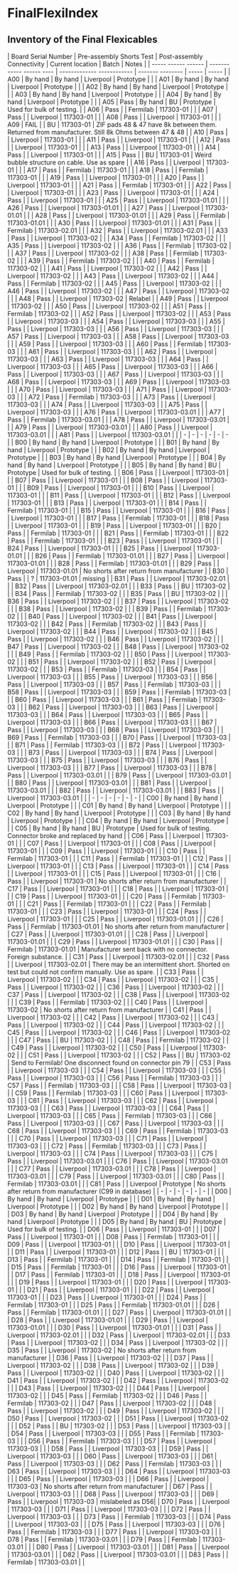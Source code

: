 # FinalFlexiIndex
## Inventory of the Final Flexicables

| Board Serial Number | Pre-assembly Shorts Test | Post-assembly Connectivity | Current location | Batch | Notes |
| ----- ------ ------ | ------------ ------ ---- | ------------- ------------ | ------- -------- | ----- | ----- |
| A00 | By hand | By hand | Liverpool | Prototype | |
| A01 | By hand | By hand | Liverpool | Prototype | |
| A02 | By hand | By hand | Liverpool | Prototype | |
| A03 | By hand | By hand | Liverpool | Prototype | |
| A04 | By hand | By hand | Liverpool | Prototype | |
| A05 | Pass | By hand | BU | Prototype | Used for bulk of testing. |
| A06 | Pass |  | Fermilab | 117303-01 | |
| A07 | Pass |  | Liverpool | 117303-01 | |
| A08 | Pass |  | Liverpool | 117303-01 | |
| A09 | FAIL |  | BU | 117303-01 | ZIF pads 48 & 47 have 8k between them. Returned from manufacturer. Still 8k Ohms between 47 & 48 |
| A10 | Pass |  | Liverpool | 117303-01 | |
| A11 | Pass |  | Liverpool | 117303-01 | |
| A12 | Pass |  | Liverpool | 117303-01 | |
| A13 | Pass |  | Liverpool | 117303-01 | |
| A14 | Pass |  | Liverpool | 117303-01 | |
| A15 | Pass |  | BU | 117303-01 | Weird bubble structure on cable. Use as spare |
| A16 | Pass |  | Liverpool | 117303-01 | |
| A17 | Pass |  | Fermilab | 117303-01 | |
| A18 | Pass |  | Fermilab | 117303-01 | |
| A19 | Pass |  | Liverpool | 117303-01 | |
| A20 | Pass |  | Liverpool | 117303-01 | |
| A21 | Pass |  | Fermilab | 117303-01 | |
| A22 | Pass |  | Liverpool | 117303-01 | |
| A23 | Pass |  | Liverpool | 117303-01 | |
| A24 | Pass |  | Liverpool | 117303-01 | |
| A25 | Pass |  | Liverpool | 117303-01.01 | |
| A26 | Pass |  | Liverpool | 117303-01.01 | |
| A27 | Pass |  | Liverpool | 117303-01.01 | |
| A28 | Pass |  | Liverpool | 117303-01.01 | |
| A29 | Pass |  | Fermilab | 117303-01.01 | |
| A30 | Pass |  | Liverpool | 117303-01.01 | |
| A31 | Pass |  | Fermilab | 117303-02.01 | |
| A32 | Pass |  | Liverpool | 117303-02.01 | |
| A33 | Pass |  | Liverpool | 117303-02 | |
| A34 | Pass |  | Fermilab | 117303-02 | |
| A35 | Pass |  | Liverpool | 117303-02 | |
| A36 | Pass |  | Fermilab | 117303-02 | |
| A37 | Pass |  | Liverpool | 117303-02 | |
| A38 | Pass |  | Fermilab | 117303-02 | |
| A39 | Pass |  | Fermilab | 117303-02 | |
| A40 | Pass |  | Fermilab | 117303-02 | |
| A41 | Pass |  | Liverpool | 117303-02 | |
| A42 | Pass |  | Liverpool | 117303-02 | |
| A43 | Pass |  | Liverpool | 117303-02 | |
| A44 | Pass |  | Fermilab | 117303-02 | |
| A45 | Pass |  | Liverpool | 117303-02 | |
| A46 | Pass |  | Liverpool | 117303-02 | |
| A47 | Pass |  | Liverpool | 117303-02 | |
| A48 | Pass |  | Liverpool | 117303-02 | Relabel |
| A49 | Pass |  | Liverpool | 117303-02 | |
| A50 | Pass |  | Liverpool | 117303-02 | |
| A51 | Pass |  | Fermilab | 117303-02 | |
| A52 | Pass |  | Liverpool | 117303-02 | |
| A53 | Pass |  | Liverpool | 117303-03 | |
| A54 | Pass |  | Liverpool | 117303-03 | |
| A55 | Pass |  | Liverpool | 117303-03 | |
| A56 | Pass |  | Liverpool | 117303-03 | |
| A57 | Pass |  | Liverpool | 117303-03 | |
| A58 | Pass |  | Liverpool | 117303-03 | |
| A59 | Pass |  | Liverpool | 117303-03 | |
| A60 | Pass |  | Fermilab | 117303-03 | |
| A61 | Pass |  | Liverpool | 117303-03 | |
| A62 | Pass |  | Liverpool | 117303-03 | |
| A63 | Pass |  | Liverpool | 117303-03 | |
| A64 | Pass |  | Liverpool | 117303-03 | |
| A65 | Pass |  | Liverpool | 117303-03 | |
| A66 | Pass |  | Liverpool | 117303-03 | |
| A67 | Pass |  | Liverpool | 117303-03 | |
| A68 | Pass |  | Liverpool | 117303-03 | |
| A69 | Pass |  | Liverpool | 117303-03 | |
| A70 | Pass |  | Liverpool | 117303-03 | |
| A71 | Pass |  | Liverpool | 117303-03 | |
| A72 | Pass |  | Fermilab | 117303-03 | |
| A73 | Pass |  | Liverpool | 117303-03 | |
| A74 | Pass |  | Liverpool | 117303-03 | |
| A75 | Pass |  | Liverpool | 117303-03 | |
| A76 | Pass |  | Liverpool | 117303-03.01 | |
| A77 | Pass |  | Fermilab | 117303-03.01 | |
| A78 | Pass |  | Liverpool | 117303-03.01 | |
| A79 | Pass |  | Liverpool | 117303-03.01 | |
| A80 | Pass |  | Liverpool | 117303-03.01 | |
| A81 | Pass |  | Liverpool | 117303-03.01 | |
| - | - | - | - | - | - |
| B00 | By hand | By hand | Liverpool | Prototype | |
| B01 | By hand | By hand | Liverpool | Prototype | |
| B02 | By hand | By hand | Liverpool | Prototype | |
| B03 | By hand | By hand | Liverpool | Prototype | |
| B04 | By hand | By hand | Liverpool | Prototype | |
| B05 | By hand | By hand | BU | Prototype | Used for bulk of testing. |
| B06 | Pass |  | Liverpool | 117303-01 | |
| B07 | Pass |  | Liverpool | 117303-01 | |
| B08 | Pass |  | Liverpool | 117303-01 | |
| B09 | Pass |  | Liverpool | 117303-01 | |
| B10 | Pass |  | Liverpool | 117303-01 | |
| B11 | Pass |  | Liverpool | 117303-01 | |
| B12 | Pass |  | Liverpool | 117303-01 | |
| B13 | Pass |  | Liverpool | 117303-01 | |
| B14 | Pass |  | Fermilab | 117303-01 | |
| B15 | Pass |  | Liverpool | 117303-01 | |
| B16 | Pass |  | Liverpool | 117303-01 | |
| B17 | Pass |  | Fermilab | 117303-01 | |
| B18 | Pass |  | Liverpool | 117303-01 | |
| B19 | Pass |  | Liverpool | 117303-01 | |
| B20 | Pass |  | Fermilab | 117303-01 | |
| B21 | Pass |  | Fermilab | 117303-01 | |
| B22 | Pass |  | Fermilab | 117303-01 | |
| B23 | Pass |  | Liverpool | 117303-01 | |
| B24 | Pass |  | Liverpool | 117303-01 | |
| B25 | Pass |  | Liverpool | 117303-01.01 | |
| B26 | Pass |  | Fermilab | 117303-01.01 | |
| B27 | Pass |  | Liverpool | 117303-01.01 | |
| B28 | Pass |  | Fermilab | 117303-01.01 | |
| B29 | Pass |  | Liverpool | 117303-01.01 | No shorts after return from manufacturer |
| B30 | Pass |  | ? | 117303-01.01 | missing |
| B31 | Pass |  | Liverpool | 117303-02.01 | |
| B32 | Pass |  | Liverpool | 117303-02.01 | |
| B33 | Pass |  | BU | 117303-02 | |
| B34 | Pass |  | Fermilab | 117303-02 | |
| B35 | Pass |  | BU | 117303-02 | |
| B36 | Pass |  | Liverpool | 117303-02 | |
| B37 | Pass |  | Liverpool | 117303-02 | |
| B38 | Pass |  | Liverpool | 117303-02 | |
| B39 | Pass |  | Fermilab | 117303-02 | |
| B40 | Pass |  | Liverpool | 117303-02 | |
| B41 | Pass |  | Liverpool | 117303-02 | |
| B42 | Pass |  | Fermilab | 117303-02 | |
| B43 | Pass |  | Liverpool | 117303-02 | |
| B44 | Pass |  | Liverpool | 117303-02 | |
| B45 | Pass |  | Liverpool | 117303-02 | |
| B46 | Pass |  | Liverpool | 117303-02 | |
| B47 | Pass |  | Liverpool | 117303-02 | |
| B48 | Pass |  | Liverpool | 117303-02 | |
| B49 | Pass |  | Fermilab | 117303-02 | |
| B50 | Pass |  | Liverpool | 117303-02 | |
| B51 | Pass |  | Liverpool | 117303-02 | |
| B52 | Pass |  | Liverpool | 117303-02 | |
| B53 | Pass |  | Fermilab | 117303-03 | |
| B54 | Pass |  | Liverpool | 117303-03 | |
| B55 | Pass |  | Liverpool | 117303-03 | |
| B56 | Pass |  | Liverpool | 117303-03 | |
| B57 | Pass |  | Fermilab | 117303-03 | |
| B58 | Pass |  | Liverpool | 117303-03 | |
| B59 | Pass |  | Fermilab | 117303-03 | |
| B60 | Pass |  | Liverpool | 117303-03 | |
| B61 | Pass |  | Fermilab | 117303-03 | |
| B62 | Pass |  | Liverpool | 117303-03 | |
| B63 | Pass |  | Liverpool | 117303-03 | |
| B64 | Pass |  | Liverpool | 117303-03 | |
| B65 | Pass |  | Liverpool | 117303-03 | |
| B66 | Pass |  | Liverpool | 117303-03 | |
| B67 | Pass |  | Liverpool | 117303-03 | |
| B68 | Pass |  | Liverpool | 117303-03 | |
| B69 | Pass |  | Fermilab | 117303-03 | |
| B70 | Pass |  | Liverpool | 117303-03 | |
| B71 | Pass |  | Fermilab | 117303-03 | |
| B72 | Pass |  | Liverpool | 117303-03 | |
| B73 | Pass |  | Liverpool | 117303-03 | |
| B74 | Pass |  | Liverpool | 117303-03 | |
| B75 | Pass |  | Liverpool | 117303-03 | |
| B76 | Pass |  | Liverpool | 117303-03 | |
| B77 | Pass |  | Liverpool | 117303-03 | |
| B78 | Pass |  | Liverpool | 117303-03.01 | |
| B79 | Pass |  | Liverpool | 117303-03.01 | |
| B80 | Pass |  | Liverpool | 117303-03.01 | |
| B81 | Pass |  | Liverpool | 117303-03.01 | |
| B82 | Pass |  | Liverpool | 117303-03.01 | |
| B83 | Pass |  | Liverpool | 117303-03.01 | |
| - | - | - | - | - | - |
| C00 | By hand | By hand | Liverpool | Prototype | |
| C01 | By hand | By hand | Liverpool | Prototype | |
| C02 | By hand | By hand | Liverpool | Prototype | |
| C03 | By hand | By hand | Liverpool | Prototype | |
| C04 | By hand | By hand | Liverpool | Prototype | |
| C05 | By hand | By hand | BU | Prototype | Used for bulk of testing. Connector broke and replaced by hand |
| C06 | Pass |  | Liverpool | 117303-01 | |
| C07 | Pass |  | Liverpool | 117303-01 | |
| C08 | Pass |  | Liverpool | 117303-01 | |
| C09 | Pass |  | Liverpool | 117303-01 | |
| C10 | Pass |  | Fermilab | 117303-01 | |
| C11 | Pass |  | Fermilab | 117303-01 | |
| C12 | Pass |  | Liverpool | 117303-01 | |
| C13 | Pass |  | Liverpool | 117303-01 | |
| C14 | Pass |  | Liverpool | 117303-01 | |
| C15 | Pass |  | Liverpool | 117303-01 | |
| C16 | Pass |  | Liverpool | 117303-01 | No shorts after return from manufacturer |
| C17 | Pass |  | Liverpool | 117303-01 | |
| C18 | Pass |  | Liverpool | 117303-01 | |
| C19 | Pass |  | Liverpool | 117303-01 | |
| C20 | Pass |  | Fermilab | 117303-01 | |
| C21 | Pass |  | Fermilab | 117303-01 | |
| C22 | Pass |  | Fermilab | 117303-01 | |
| C23 | Pass |  | Liverpool | 117303-01 | |
| C24 | Pass |  | Liverpool | 117303-01 | |
| C25 | Pass |  | Liverpool | 117303-01.01 | |
| C26 | Pass |  | Fermilab | 117303-01.01 | No shorts after return from manufacturer |
| C27 | Pass |  | Liverpool | 117303-01.01 | |
| C28 | Pass |  | Liverpool | 117303-01.01 | |
| C29 | Pass |  | Liverpool | 117303-01.01 | |
| C30 | Pass |  | Fermilab | 117303-01.01 | Manufacturer sent back with no connector. Foreign substance. |
| C31 | Pass |  | Liverpool | 117303-02.01 | |
| C32 | Pass |  | Liverpool | 117303-02.01 | There may be an intermittent short. Shorted on test but could not confirm manually. Use as spare. |
| C33 | Pass |  | Liverpool | 117303-02 | |
| C34 | Pass |  | Liverpool | 117303-02 | |
| C35 | Pass |  | Liverpool | 117303-02 | |
| C36 | Pass |  | Liverpool | 117303-02 | |
| C37 | Pass |  | Liverpool | 117303-02 | |
| C38 | Pass |  | Liverpool | 117303-02 | |
| C39 | Pass |  | Fermilab | 117303-02 | |
| C40 | Pass |  | Liverpool | 117303-02 | No shorts after return from manufacturer |
| C41 | Pass |  | Liverpool | 117303-02 | |
| C42 | Pass |  | Liverpool | 117303-02 | |
| C43 | Pass |  | Liverpool | 117303-02 | |
| C44 | Pass |  | Liverpool | 117303-02 | |
| C45 | Pass |  | Liverpool | 117303-02 | |
| C46 | Pass |  | Liverpool | 117303-02 | |
| C47 | Pass |  | BU | 117303-02 | |
| C48 | Pass |  | Fermilab | 117303-02 | |
| C49 | Pass |  | Liverpool | 117303-02 | |
| C50 | Pass |  | Liverpool | 117303-02 | |
| C51 | Pass |  | Liverpool | 117303-02 | |
| C52 | Pass |  | BU | 117303-02 | Send to Fermilab! One disconnect found on connector pin 79 |
| C53 | Pass |  | Liverpool | 117303-03 | |
| C54 | Pass |  | Liverpool | 117303-03 | |
| C55 | Pass |  | Liverpool | 117303-03 | |
| C56 | Pass |  | Fermilab | 117303-03 | |
| C57 | Pass |  | Fermilab | 117303-03 | |
| C58 | Pass |  | Liverpool | 117303-03 | |
| C59 | Pass |  | Fermilab | 117303-03 | |
| C60 | Pass |  | Liverpool | 117303-03 | |
| C61 | Pass |  | Liverpool | 117303-03 | |
| C62 | Pass |  | Liverpool | 117303-03 | |
| C63 | Pass |  | Liverpool | 117303-03 | |
| C64 | Pass |  | Liverpool | 117303-03 | |
| C65 | Pass |  | Fermilab | 117303-03 | |
| C66 | Pass |  | Liverpool | 117303-03 | |
| C67 | Pass |  | Liverpool | 117303-03 | |
| C68 | Pass |  | Liverpool | 117303-03 | |
| C69 | Pass |  | Fermilab | 117303-03 | |
| C70 | Pass |  | Liverpool | 117303-03 | |
| C71 | Pass |  | Liverpool | 117303-03 | |
| C72 | Pass |  | Fermilab | 117303-03 | |
| C73 | Pass |  | Liverpool | 117303-03 | |
| C74 | Pass |  | Liverpool | 117303-03 | |
| C75 | Pass |  | Liverpool | 117303-03.01 | |
| C76 | Pass |  | Liverpool | 117303-03.01 | |
| C77 | Pass |  | Liverpool | 117303-03.01 | |
| C78 | Pass |  | Liverpool | 117303-03.01 | |
| C79 | Pass |  | Liverpool | 117303-03.01 | |
| C80 | Pass |  | Fermilab | 117303-03.01 | |
| C81 | Pass |  | Liverpool | Prototype | No shorts after return from manufacturer (C99 in database) |
| - | - | - | - | - | - |
| D00 | By hand | By hand | Liverpool | Prototype | |
| D01 | By hand | By hand | Liverpool | Prototype | |
| D02 | By hand | By hand | Liverpool | Prototype | |
| D03 | By hand | By hand | Liverpool | Prototype | |
| D04 | By hand | By hand | Liverpool | Prototype | |
| D05 | By hand | By hand | BU | Prototype | Used for bulk of testing. |
| D06 | Pass |  | Liverpool | 117303-01 | |
| D07 | Pass |  | Liverpool | 117303-01 | |
| D08 | Pass |  | Fermilab | 117303-01 | |
| D09 | Pass |  | Liverpool | 117303-01 | |
| D10 | Pass |  | Liverpool | 117303-01 | |
| D11 | Pass |  | Liverpool | 117303-01 | |
| D12 | Pass |  | BU | 117303-01 | |
| D13 | Pass |  | Fermilab | 117303-01 | |
| D14 | Pass |  | Fermilab | 117303-01 | |
| D15 | Pass |  | Fermilab | 117303-01 | |
| D16 | Pass |  | Liverpool | 117303-01 | |
| D17 | Pass |  | Fermilab | 117303-01 | |
| D18 | Pass |  | Liverpool | 117303-01 | |
| D19 | Pass |  | Liverpool | 117303-01 | |
| D20 | Pass |  | Liverpool | 117303-01 | |
| D21 | Pass |  | Liverpool | 117303-01 | |
| D22 | Pass |  | Liverpool | 117303-01 | |
| D23 | Pass |  | Liverpool | 117303-01 | |
| D24 | Pass |  | Fermilab | 117303-01 | |
| D25 | Pass |  | Fermilab | 117303-01.01 | |
| D26 | Pass |  | Fermilab | 117303-01.01 | |
| D27 | Pass |  | Liverpool | 117303-01.01 | |
| D28 | Pass |  | Liverpool | 117303-01.01 | |
| D29 | Pass |  | Liverpool | 117303-01.01 | |
| D30 | Pass |  | Liverpool | 117303-01.01 | |
| D31 | Pass |  | Liverpool | 117303-02.01 | |
| D32 | Pass |  | Liverpool | 117303-02.01 | |
| D33 | Pass |  | Liverpool | 117303-02 | |
| D34 | Pass |  | Liverpool | 117303-02 | |
| D35 | Pass |  | Liverpool | 117303-02 | No shorts after return from manufacturer |
| D36 | Pass |  | Liverpool | 117303-02 | |
| D37 | Pass |  | Liverpool | 117303-02 | |
| D38 | Pass |  | Liverpool | 117303-02 | |
| D39 | Pass |  | Liverpool | 117303-02 | |
| D40 | Pass |  | Liverpool | 117303-02 | |
| D41 | Pass |  | Liverpool | 117303-02 | |
| D42 | Pass |  | Liverpool | 117303-02 | |
| D43 | Pass |  | Liverpool | 117303-02 | |
| D44 | Pass |  | Liverpool | 117303-02 | |
| D45 | Pass |  | Fermilab | 117303-02 | |
| D46 | Pass |  | Fermilab | 117303-02 | |
| D47 | Pass |  | Liverpool | 117303-02 | |
| D48 | Pass |  | Liverpool | 117303-02 | |
| D49 | Pass |  | Liverpool | 117303-02 | |
| D50 | Pass |  | Liverpool | 117303-02 | |
| D51 | Pass |  | Liverpool | 117303-02 | |
| D52 | Pass |  | BU | 117303-02 | |
| D53 | Pass |  | Liverpool | 117303-03 | |
| D54 | Pass |  | Liverpool | 117303-03 | |
| D55 | Pass |  | Fermilab | 117303-03 | |
| D56 | Pass |  | Fermilab | 117303-03 | |
| D57 | Pass |  | Liverpool | 117303-03 | |
| D58 | Pass |  | Liverpool | 117303-03 | |
| D59 | Pass |  | Liverpool | 117303-03 | |
| D60 | Pass |  | Liverpool | 117303-03 | |
| D61 | Pass |  | Liverpool | 117303-03 | |
| D62 | Pass |  | Fermilab | 117303-03 | |
| D63 | Pass |  | Liverpool | 117303-03 | |
| D64 | Pass |  | Liverpool | 117303-03 | |
| D65 | Pass |  | Liverpool | 117303-03 | |
| D66 | Pass |  | Liverpool | 117303-03 | No shorts after return from manufacturer |
| D67 | Pass |  | Liverpool | 117303-03 | |
| D68 | Pass |  | Liverpool | 117303-03 | |
| D69 | Pass |  | Liverpool | 117303-03 | mislabeled as D56|
| D70 | Pass |  | Liverpool | 117303-03 | |
| D71 | Pass |  | Liverpool | 117303-03 | |
| D72 | Pass |  | Liverpool | 117303-03 | |
| D73 | Pass |  | Fermilab | 117303-03 | |
| D74 | Pass |  | Liverpool | 117303-03 | |
| D75 | Pass |  | Liverpool | 117303-03 | |
| D76 | Pass |  | Fermilab | 117303-03 | |
| D77 | Pass |  | Liverpool | 117303-03 | |
| D78 | Pass |  | Fermilab | 117303-03.01 | |
| D79 | Pass |  | Fermilab | 117303-03.01 | |
| D80 | Pass |  | Liverpool | 117303-03.01 | |
| D81 | Pass |  | Liverpool | 117303-03.01 | |
| D82 | Pass |  | Liverpool | 117303-03.01 | |
| D83 | Pass |  | Fermilab | 117303-03.01 | |
